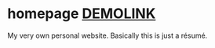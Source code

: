 # homepage [DEMOLINK](https://vladislav-burhovetskiy.github.io/homepage/)
My very own personal website. Basically this is just a résumé.
